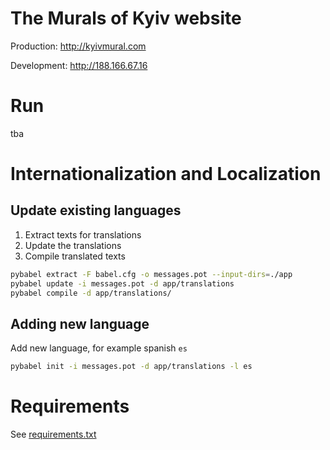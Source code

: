 # The Murals of Kyiv website

Production: http://kyivmural.com

Development: http://188.166.67.16

# Run

tba

# Internationalization and Localization

## Update existing languages
1. Extract texts for translations
2. Update the translations
3. Compile translated texts

```bash
pybabel extract -F babel.cfg -o messages.pot --input-dirs=./app
pybabel update -i messages.pot -d app/translations
pybabel compile -d app/translations/
```

## Adding new language

Add new language, for example spanish `es`
```bash
pybabel init -i messages.pot -d app/translations -l es
```

# Requirements

See [requirements.txt](./requirements.txt)
